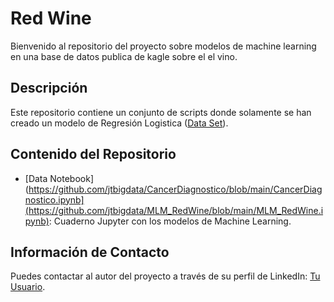 <!-- markdown -->
# Red Wine

Bienvenido al repositorio del proyecto sobre modelos de machine learning en una base de datos publica de kagle sobre el el vino.

## Descripción
Este repositorio contiene un conjunto de scripts donde solamente se han creado un modelo de Regresión Logistica
([Data Set](https://www.kaggle.com/datasets/uciml/red-wine-quality-cortez-et-al-2009)).

## Contenido del Repositorio
- [Data Notebook](https://github.com/jtbigdata/CancerDiagnostico/blob/main/CancerDiagnostico.ipynb](https://github.com/jtbigdata/MLM_RedWine/blob/main/MLM_RedWine.ipynb): Cuaderno Jupyter con los modelos de Machine Learning.
<!-- Agrega más elementos según sea necesario -->


## Información de Contacto
Puedes contactar al autor del proyecto a través de su perfil de LinkedIn: [Tu Usuario](https://www.linkedin.com/in/julio-c%C3%A9sar-torres-pati%C3%B1o-78492696/).

